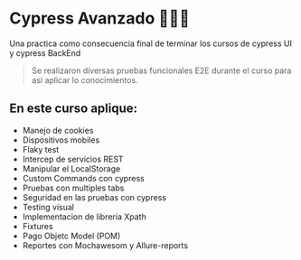# Cypress Avanzado 🧑🏻‍💻
Una practica como consecuencia final de terminar los cursos de cypress UI y cypress BackEnd
> Se realizaron diversas pruebas funcionales E2E durante el curso para asi aplicar lo conocimientos.

## En este curso aplique:
* Manejo de cookies
* Dispositivos mobiles
* Flaky test
* Intercep de servicios REST
* Manipular el LocalStorage
* Custom Commands con cypress
* Pruebas con multiples tabs
* Seguridad en las pruebas con cypress
* Testing visual
* Implementacion de libreria Xpath
* Fixtures
* Pago Objetc Model (POM)
* Reportes con Mochawesom y Allure-reports

